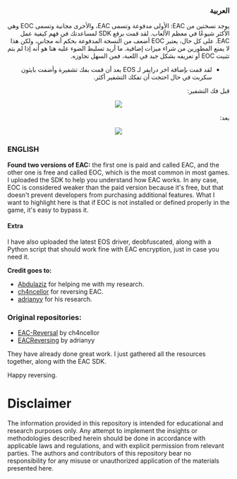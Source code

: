  ### <div dir="rtl">العربية</div>
<div dir="rtl">
يوجد نسختين من EAC: الأولى مدفوعة وتسمى EAC، والأخرى مجانية وتسمى EOC وهي الأكثر شيوعًا في معظم الألعاب. لقد قمت برفع SDK لمساعدتك في فهم كيفية عمل EAC. على كل حال، يعتبر EOC أضعف من النسخة المدفوعة بحكم أنه مجاني، ولكن هذا لا يمنع المطورين من شراء ميزات إضافية. ما أريد تسليط الضوء عليه هنا هو أنه إذا لم يتم تثبيت EOC أو تعريفه بشكل جيد في اللعبة، فمن السهل تجاوزه.

* لقد قمت بإضافة اخر درايفر لـ EOS بعد أن قمت بفك تشفيرة وأضفت بايثون سكربت في حال احتجت أن تفكك التشفير أكثر.  


قبل فك التشفير: 
<p align="center">
  <img src="https://github.com/Mes2d/EAC/blob/main/Images/1.png">
</p>


بعد: 
<p align="center">
  <img src="https://github.com/Mes2d/EAC/blob/main/Images/2.png">
</p>
</div>



### ENGLISH
**Found two versions of EAC:** the first one is paid and called EAC, and the other one is free and called EOC, which is the most common in most games. I uploaded the SDK to help you understand how EAC works. In any case, EOC is considered weaker than the paid version because it's free, but that doesn't prevent developers from purchasing additional features. What I want to highlight here is that if EOC is not installed or defined properly in the game, it's easy to bypass it.

#### Extra
I have also uploaded the latest EOS driver, deobfuscated, along with a Python script that should work fine with EAC encryption, just in case you need it.



**Credit goes to:**
* [Abdulaziz](https://github.com/Abdulaziz7597) for helping me with my research.
* [ch4ncellor](https://github.com/ch4ncellor) for reversing EAC.
* [adrianyy](https://github.com/adrianyy) for his research.



### Original repositories:
* [EAC-Reversal](https://github.com/ch4ncellor/EAC-Reversal) by ch4ncellor
* [EACReversing](https://github.com/adrianyy/EACReversing) by adrianyy


They have already done great work. I just gathered all the resources together, along with the EAC SDK.

Happy reversing.
# Disclaimer
The information provided in this repository is intended for educational and research purposes only. Any attempt to implement the insights or methodologies described herein should be done in accordance with applicable laws and regulations, and with explicit permission from relevant parties. The authors and contributors of this repository bear no responsibility for any misuse or unauthorized application of the materials presented here.

